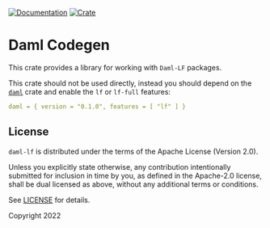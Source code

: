 [![Documentation](https://docs.rs/daml-lf/badge.svg)](https://docs.rs/daml-lf)
[![Crate](https://img.shields.io/crates/v/daml-lf.svg)](https://crates.io/crates/daml-lf)

# Daml Codegen

This crate provides a library for working with `Daml-LF` packages.

This crate should not be used directly, instead you should depend on the [`daml`](https://crates.io/crates/daml) crate
and enable the `lf` or `lf-full` features:

```yaml
daml = { version = "0.1.0", features = [ "lf" ] }
```

## License

`daml-lf` is distributed under the terms of the Apache License (Version 2.0).

Unless you explicitly state otherwise, any contribution intentionally submitted for inclusion in time by you, as defined
in the Apache-2.0 license, shall be dual licensed as above, without any additional terms or conditions.

See [LICENSE](LICENSE) for details.

Copyright 2022